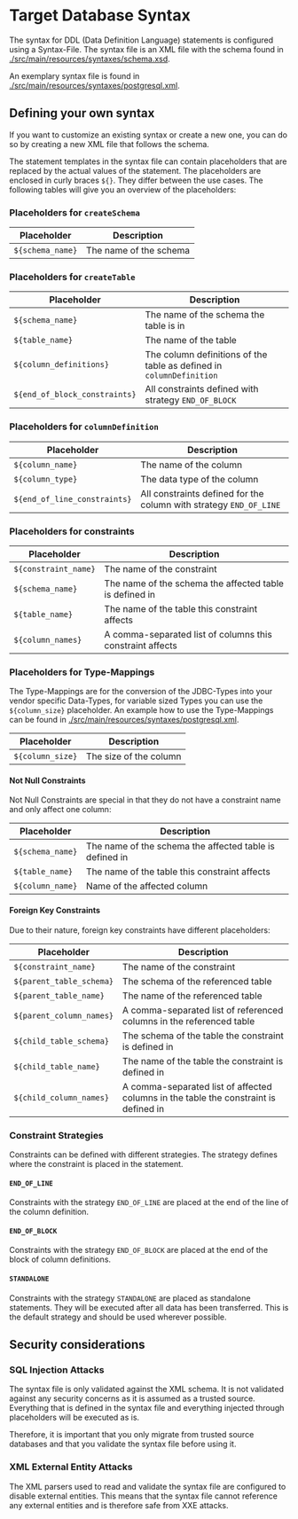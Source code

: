 # Target Database Syntax

The syntax for DDL (Data Definition Language) statements is configured using a Syntax-File.
The syntax file is an XML file with the schema found
in [./src/main/resources/syntaxes/schema.xsd](./src/main/resources/syntaxes/schema.xsd).

An exemplary syntax file is found
in [./src/main/resources/syntaxes/postgresql.xml](./src/main/resources/syntaxes/postgresql.xml).

## Defining your own syntax

If you want to customize an existing syntax or create a new one,
you can do so by creating a new XML file that follows the schema.

The statement templates in the syntax file can contain placeholders that are replaced by the actual
values of the statement.
The placeholders are enclosed in curly braces `${}`. They differ between the use cases.
The following tables will give you an overview of the placeholders:

### Placeholders for `createSchema`

| Placeholder      | Description            |
|------------------|------------------------|
| `${schema_name}` | The name of the schema |

### Placeholders for `createTable`

| Placeholder                   | Description                                                          |
|-------------------------------|----------------------------------------------------------------------|
| `${schema_name}`              | The name of the schema the table is in                               |
| `${table_name}`               | The name of the table                                                |
| `${column_definitions}`       | The column definitions of the table as defined in `columnDefinition` |
| `${end_of_block_constraints}` | All constraints defined with strategy `END_OF_BLOCK`                 |

### Placeholders for `columnDefinition`

| Placeholder                  | Description                                                        |
|------------------------------|--------------------------------------------------------------------|
| `${column_name}`             | The name of the column                                             |
| `${column_type}`             | The data type of the column                                        |
| `${end_of_line_constraints}` | All constraints defined for the column with strategy `END_OF_LINE` |

### Placeholders for constraints

| Placeholder          | Description                                               |
|----------------------|-----------------------------------------------------------|
| `${constraint_name}` | The name of the constraint                                |
| `${schema_name}`     | The name of the schema the affected table is defined in   |
| `${table_name}`      | The name of the table this constraint affects             |
| `${column_names}`    | A comma-separated list of columns this constraint affects |

### Placeholders for Type-Mappings

The Type-Mappings are for the conversion of the JDBC-Types into your vendor specific Data-Types, for variable sized Types you can use the `${column_size}` placeholder.
An example how to use the Type-Mappings can be found in [./src/main/resources/syntaxes/postgresql.xml](./src/main/resources/syntaxes/postgresql.xml).

| Placeholder      | Description            |
|------------------|------------------------|
| `${column_size}` | The size of the column |

#### Not Null Constraints

Not Null Constraints are special in that they do not have a constraint name and only affect one
column:

| Placeholder      | Description                                             |
|------------------|---------------------------------------------------------|
| `${schema_name}` | The name of the schema the affected table is defined in |
| `${table_name}`  | The name of the table this constraint affects           |
| `${column_name}` | Name of the affected column                             |

#### Foreign Key Constraints

Due to their nature, foreign key constraints have different placeholders:

| Placeholder              | Description                                                                          |
|--------------------------|--------------------------------------------------------------------------------------|
| `${constraint_name}`     | The name of the constraint                                                           |
| `${parent_table_schema}` | The schema of the referenced table                                                   |
| `${parent_table_name}`   | The name of the referenced table                                                     |
| `${parent_column_names}` | A comma-separated list of referenced columns in the referenced table                 |
| `${child_table_schema}`  | The schema of the table the constraint is defined in                                 |
| `${child_table_name}`    | The name of the table the constraint is defined in                                   |
| `${child_column_names}`  | A comma-separated list of affected columns in the table the constraint is defined in |

### Constraint Strategies

Constraints can be defined with different strategies.
The strategy defines where the constraint is placed in the statement.

#### `END_OF_LINE`

Constraints with the strategy `END_OF_LINE` are placed at the end of the line of the column
definition.

#### `END_OF_BLOCK`

Constraints with the strategy `END_OF_BLOCK` are placed at the end of the block of column
definitions.

#### `STANDALONE`

Constraints with the strategy `STANDALONE` are placed as standalone statements.
They will be executed after all data has been transferred.
This is the default strategy and should be used wherever possible.

## Security considerations

### SQL Injection Attacks

The syntax file is only validated against the XML schema.
It is not validated against any security concerns as it is assumed as a trusted source.
Everything that is defined in the syntax file and everything injected through placeholders
will be executed as is.

Therefore, it is important that you only migrate from trusted source databases and
that you validate the syntax file before using it.

### XML External Entity Attacks

The XML parsers used to read and validate the syntax file are configured to disable external
entities.
This means that the syntax file cannot reference any external entities and is
therefore safe from XXE attacks.
